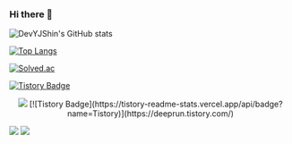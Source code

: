 ### Hi there 👋




![DevYJShin's GitHub stats](https://github-readme-stats.vercel.app/api?username=DevYJShin)


[![Top Langs](https://github-readme-stats.vercel.app/api/top-langs/?username=DevYJShin&layout=compact&langs_count=8)](https://github.com/DevYJShin/README.md)


[![Solved.ac
](http://mazassumnida.wtf/api/v2/generate_badge?boj=dev_yjshin)](https://solved.ac/dev_yjshin)


[![Tistory Badge](https://tistory-readme-stats.vercel.app/api/badge?name=Tistory)](https://deeprun.tistory.com/)
<p align="center"><a href="https://deeprun.tistory.com/"><img src="https://tistory-readme-stats.vercel.app/api/badge/Tistory-A9BCF5?style=flat-square&logo=GitHub Sponsors&logoColor=white&link=https://deeprun.tistory.com/"/></a> 
  [![Tistory Badge](https://tistory-readme-stats.vercel.app/api/badge?name=Tistory)](https://deeprun.tistory.com/)
  
  
 <img src="https://img.shields.io/badge/Notion-white?style=flat-square&logo=Notion&logoColor=000000&style=plastic"/></a> <a href="mailto:yjshin.dev@gmail.com"><img src="https://img.shields.io/badge/Gmail-d14836?style=flat-square&logo=Gmail&logoColor=white&style=plastic&link=yjshin.dev@gmail.com"/></a>
</p>


